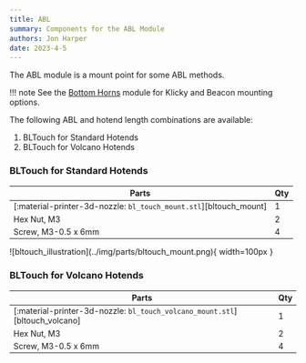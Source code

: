 ```yaml
---
title: ABL
summary: Components for the ABL Module
authors: Jon Harper
date: 2023-4-5
---
```


The ABL module is a mount point for some ABL methods.

!!! note
    See the [Bottom Horns](bottom.md) module for Klicky and Beacon mounting options.


The following ABL and hotend length combinations are available:

1. BLTouch for Standard Hotends
2. BLTouch for Volcano Hotends
<!-- 3. CR Touch for Standard Hotends
4. CR Touch Volcano Hotends support is available through [this mod](https://www.printables.com/model/434179-eva3-uhf-cr-touch). -->

### BLTouch for Standard Hotends

<div markdown class="jh-grid-container jh-grid-2">
<div markdown class="jh-grid-para">

| Parts     | Qty |
|-----------|-----|
| [:material-printer-3d-nozzle: `bl_touch_mount.stl`][bltouch_mount] | 1 |
| Hex Nut, M3               | 2 |
| Screw, M3-0.5 x 6mm       | 4 |

</div>
<div markdown class="jh-grid-img">
![bltouch_illustration](../img/parts/bltouch_mount.png){ width=100px }
</div>
</div>

### BLTouch for Volcano Hotends

<div markdown class="jh-grid-container jh-grid-2">
<div markdown class="jh-grid-para">

| Parts     | Qty |
|-----------|-----|
| [:material-printer-3d-nozzle: `bl_touch_volcano_mount.stl`][bltouch_volcano] | 1 |
| Hex Nut, M3               | 2 |
| Screw, M3-0.5 x 6mm       | 4 |

</div>
<div markdown class="jh-grid-img">
<!-- ![bltouch_illustration](../img/parts/bltouch_mount.png){ width=100px } -->
</div>
</div>

<!-- ### CR Touch

<div markdown class="jh-grid-container jh-grid-2">
<div markdown class="jh-grid-para">

| Parts     | Qty | Notes |
|-----------|-----|-------|
| [:material-printer-3d-nozzle: `cr_touch_mount.stl`][crtouch_mount] | 1 | |
| Heat Set Insert, M3x5x4   | 2 | |
| Screw, M3-0.5 x 8mm       | 4 | |

</div>
<div markdown class="jh-grid-img">
![cr_touch_illustration](../img/parts/bltouch_mount.png){ width=100px }
</div>
</div> -->
